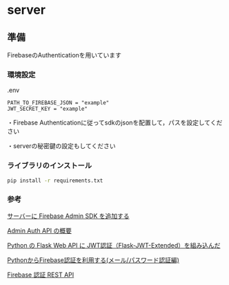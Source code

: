 # server

## 準備

FirebaseのAuthenticationを用いています

### 環境設定

.env

```env
PATH_TO_FIREBASE_JSON = "example"
JWT_SECRET_KEY = "example"
```

・Firebase Authenticationに従ってsdkのjsonを配置して，パスを設定してください

・serverの秘密鍵の設定もしてください

### ライブラリのインストール

```zsh
pip install -r requirements.txt
```

### 参考

[サーバーに Firebase Admin SDK を追加する](https://firebase.google.com/docs/admin/setup?hl=ja)

[Admin Auth API の概要](https://firebase.google.com/docs/auth/admin?hl=ja)

[Python の Flask Web API に JWT認証（Flask-JWT-Extended）を組み込んだ](https://qiita.com/kerobot/items/c5607658171c2aec4f46)

[PythonからFirebase認証を利用する(メール/パスワード認証編)](https://qiita.com/masatomix/items/239eef6b643ece537344)

[Firebase 認証 REST API](https://firebase.google.com/docs/reference/rest/auth?hl=ja)
